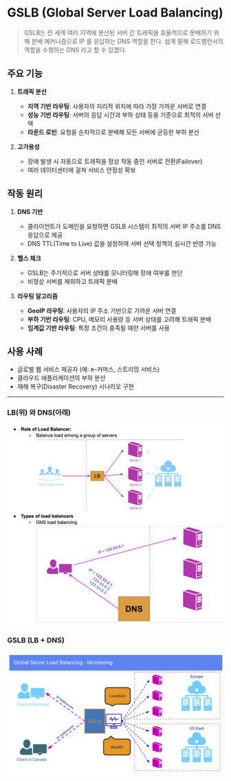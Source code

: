# GSLB (Global Server Load Balancing)

> GSLB는 전 세계 여러 지역에 분산된 서버 간 트래픽을 효율적으로 분배하기 위해 분배 메커니즘으로 IP 를 응답하는 DNS 역할을 한다. 쉽게 말해 로드밸런서의 역할을 수행하는 DNS 라고 할 수 있겠다. 

## 주요 기능
1. **트래픽 분산**
    - **지역 기반 라우팅**: 사용자의 지리적 위치에 따라 가장 가까운 서버로 연결
    - **성능 기반 라우팅**: 서버의 응답 시간과 부하 상태 등을 기준으로 최적의 서버 선택
    - **라운드 로빈**: 요청을 순차적으로 분배해 모든 서버에 균등한 부하 분산

2. **고가용성**
    - 장애 발생 시 자동으로 트래픽을 정상 작동 중인 서버로 전환(Failover)
    - 여러 데이터센터에 걸쳐 서비스 안정성 확보

## 작동 원리
1. **DNS 기반**
    - 클라이언트가 도메인을 요청하면 GSLB 시스템이 최적의 서버 IP 주소를 DNS 응답으로 제공
    - DNS TTL(Time to Live) 값을 설정하여 서버 선택 정책의 실시간 반영 가능

2. **헬스 체크**
    - GSLB는 주기적으로 서버 상태를 모니터링해 장애 여부를 판단
    - 비정상 서버를 제외하고 트래픽 분배

3. **라우팅 알고리즘**
    - **GeoIP 라우팅**: 사용자의 IP 주소 기반으로 가까운 서버 연결
    - **부하 기반 라우팅**: CPU, 메모리 사용량 등 서버 상태를 고려해 트래픽 분배
    - **임계값 기반 라우팅**: 특정 조건이 충족될 때만 서버를 사용

## 사용 사례
- 글로벌 웹 서비스 제공자 (예: e-커머스, 스트리밍 서비스)
- 클라우드 애플리케이션의 부하 분산
- 재해 복구(Disaster Recovery) 시나리오 구현

---
### LB(위) 와 DNS(아래)

![LB+DNS.png](images%2FLB%2BDNS.png)

### GSLB (LB + DNS)

![GSLB.png](images%2FGSLB.png)
